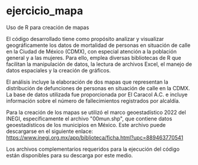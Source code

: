 # ejercicio_mapa
Uso de R para creación de mapas

El código desarrollado tiene como propósito analizar y visualizar geográficamente los datos de mortalidad de personas en situación de calle en la Ciudad de México (CDMX), con especial atención a la población general y a las mujeres. Para ello, emplea diversas bibliotecas de R que facilitan la manipulación de datos, la lectura de archivos Excel, el manejo de datos espaciales y la creación de gráficos.

El análisis incluye la elaboración de dos mapas que representan la distribución de defunciones de personas en situación de calle en la CDMX. La base de datos utilizada fue proporcionada por El Caracol A.C. e incluye información sobre el número de fallecimientos registrados por alcaldía.

Para la creación de los mapas se utilizó el marco geoestadístico 2022 del INEGI, específicamente el archivo "00mun.shp", que contiene datos geoestadísticos de los municipios en México. Este archivo puede descargarse en el siguiente enlace: https://www.inegi.org.mx/app/biblioteca/ficha.html?upc=889463770541

Los archivos complementarios requeridos para la ejecución del código están disponibles para su descarga por este medio.
